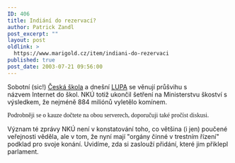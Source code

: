 ```yaml
---
ID: 406
title: Indiání do rezervací?
author: Patrick Zandl
post_excerpt: ""
layout: post
oldlink: >
  https://www.marigold.cz/item/indiani-do-rezervaci
published: true
post_date: 2003-07-21 09:56:00
---
```

<p>
Sobotní (sic!) <A href="http://www.ceskaskola.cz/ICTveskole/Ar.asp?ARI=101235&amp;CAI=2131">Česká škola</A> a dnešní <A href="http://www.lupa.cz/clanek.php3?show=2934">LUPA</A> se věnují průšvihu s názvem&#160;Internet do škol.&#160;NKÚ totiž ukončil šetření na Ministerstvu škoství s výsledkem, že nejméně 884 miliónů vyletělo komínem.&#160;</p>

<p>
<FONT face=Times>Podrobněji se o kauze dočtete na obou serverech, doporučuji také pročíst diskusi.</FONT></p>

<p>
Význam té zprávy NKÚ není v konstatování toho, co většina (i jen) poučené veřejnosti věděla, ale v tom, že nyní mají "orgány činné v trestním řízení" podklad pro svoje konání. Uvidíme, zda si zaslouží přidání, které jim přiklepl parlament.</p>

